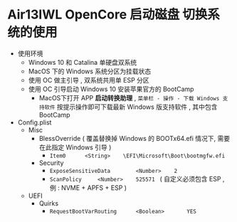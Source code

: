 # Air13IWL OpenCore 启动磁盘 切换系统的使用

- 使用环境 
  - Windows 10 和 Catalina 单硬盘双系统
  - MacOS 下的 Windows 系统分区为挂载状态
  - 使用 OC 做主引导 , 双系统共用单 ESP 分区 
  - 使用 OC 引导启动 Windows 10 安装苹果官方的 BootCamp
    - MacOS下打开 APP **启动转换助理** , `菜单栏 - 操作 - 下载 Windows 支持软件` 按提示操作即可下载最新 Windows 版支持软件 , 其中包含 BootCamp
- Config.plist 
  - Misc
    - BlessOverride  ( 覆盖替换掉 Windows 的 BOOTx64.efi 情况下, 需要在此指定 Windows 引导 )
      - `Item0		<String>	\EFI\Microsoft\Boot\bootmgfw.efi`
    - Security
      - `ExposeSensitiveData		<Number>	2 `
      - `ScanPolicy		<Number>	525571 `   ( 自定义必须包含 ESP , 例 : NVME + APFS + ESP )
  - UEFI
    - Quirks
      - `RequestBootVarRouting		<Boolean>		YES`
